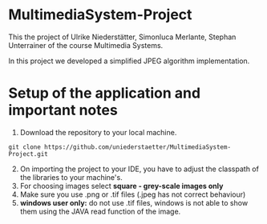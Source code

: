 # MultimediaSystem-Project
This the project of Ulrike Niederstätter, Simonluca Merlante, Stephan Unterrainer of the course Multimedia Systems.


In this project we developed a simplified JPEG algorithm implementation. 

# Setup of the application and important notes
 1. Download the repository to your local machine.
 ```shell
 git clone https://github.com/uniederstaetter/MultimediaSystem-Project.git
 ```
 2. On importing the project to your IDE, you have to adjust the classpath of the libraries to your machine's. 
 3. For choosing images select **square - grey-scale images only** 
 4. Make sure you use .png or .tif files (.jpeg has not correct behaviour)
 5. **windows user only:** do not use .tif files, windows is not able to show them using the JAVA read function of the image.

